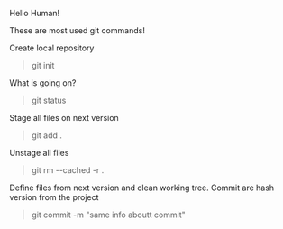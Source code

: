Hello Human!

These are most used git commands!

Create local repository
>git init

What is going on?
>git status

Stage all files on next version
>git add .

Unstage all files
>git rm --cached -r .

Define files from next version and clean working tree. Commit are hash version from the project
>git commit -m "same info aboutt commit"



